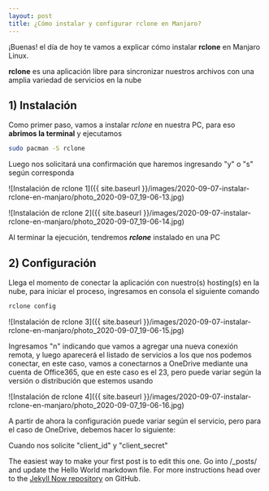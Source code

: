 ```yaml
---
layout: post
title: ¿Cómo instalar y configurar rclone en Manjaro?
---
```


¡Buenas! el día de hoy te vamos a explicar cómo instalar **rclone** en Manjaro Linux.

**rclone** es una aplicación libre para sincronizar nuestros archivos con una amplia variedad de servicios en la nube

## 1) Instalación

Como primer paso, vamos a instalar *rclone* en nuestra PC, para eso **abrimos la terminal** y ejecutamos

``` bash
sudo pacman -S rclone
```

Luego nos solicitará una confirmación que haremos ingresando "y" o "s" según corresponda

![Instalación de rclone 1]({{ site.baseurl }}/images/2020-09-07-instalar-rclone-en-manjaro/photo_2020-09-07_19-06-13.jpg)

![Instalación de rclone 2]({{ site.baseurl }}/images/2020-09-07-instalar-rclone-en-manjaro/photo_2020-09-07_19-06-14.jpg)

Al terminar la ejecución, tendremos ***rclone*** instalado en una PC

## 2) Configuración

Llega el momento de conectar la aplicación con nuestro(s) hosting(s) en la nube, para iniciar el proceso, ingresamos en consola el siguiente comando

``` bash
rclone config
```

![Instalación de rclone 3]({{ site.baseurl }}/images/2020-09-07-instalar-rclone-en-manjaro/photo_2020-09-07_19-06-15.jpg)

Ingresamos "n" indicando que vamos a agregar una nueva conexión remota, y luego aparecerá el listado de servicios a los que nos podemos conectar, en este caso, vamos a conectarnos a OneDrive mediante una cuenta de Office365, que en este caso es el 23, pero puede variar según la versión o distribución que estemos usando

![Instalación de rclone 4]({{ site.baseurl }}/images/2020-09-07-instalar-rclone-en-manjaro/photo_2020-09-07_19-06-16.jpg)

A partir de ahora la configuración puede variar según el servicio, pero para el caso de OneDrive, debemos hacer lo siguiente:

Cuando nos solicite "client_id" y "client_secret"


The easiest way to make your first post is to edit this one. Go into /_posts/ and update the Hello World markdown file. For more instructions head over to the [Jekyll Now repository](https://github.com/barryclark/jekyll-now) on GitHub.
